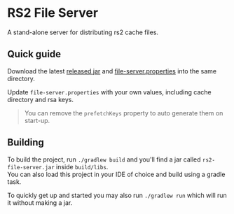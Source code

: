 # RS2 File Server

A stand-alone server for distributing rs2 cache files.

## Quick guide

Download the latest [released jar](../../releases/) and [file-server.properties](./file-server.properties) into the same directory.

Update `file-server.properties` with your own values, including cache directory and rsa keys.

> You can remove the `prefetchKeys` property to auto generate them on start-up.

## Building

To build the project, run `./gradlew build` and you'll find a jar called `rs2-file-server.jar` inside `build/libs`.  
You can also load this project in your IDE of choice and build using a gradle task.  

To quickly get up and started you may also run `./gradlew run` which will run it without making a jar.
